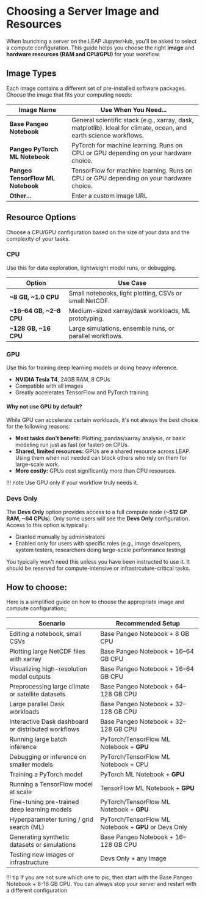 # Choosing a Server Image and Resources

When launching a server on the LEAP JupyterHub, you'll be asked to select a compute configuration. This guide helps you choose the right **image** and **hardware resources (RAM and CPU/GPU)** for your workflow.

## Image Types

Each image contains a different set of pre-installed software packages. Choose the image that fits your computing needs:

| Image Name                        | Use When You Need...                                                                                              |
| --------------------------------- | ----------------------------------------------------------------------------------------------------------------- |
| **Base Pangeo Notebook**          | General scientific stack (e.g., xarray, dask, matplotlib). Ideal for climate, ocean, and earth science workflows. |
| **Pangeo PyTorch ML Notebook**    | PyTorch for machine learning. Runs on CPU or GPU depending on your hardware choice.                               |
| **Pangeo TensorFlow ML Notebook** | TensorFlow for machine learning. Runs on CPU or GPU depending on your hardware choice.                            |
| **Other...**                      | Enter a custom image URL                                                                                          |

## Resource Options

Choose a CPU/GPU configuration based on the size of your data and the complexity of your tasks.

### CPU

Use this for data exploration, lightweight model runs, or debugging.

| Option                  | Use Case                                                 |
| ----------------------- | -------------------------------------------------------- |
| **~8 GB, ~1.0 CPU**     | Small notebooks, light plotting, CSVs or small NetCDF.   |
| **~16–64 GB, ~2–8 CPU** | Medium-sized xarray/dask workloads, ML prototyping.      |
| **~128 GB, ~16 CPU**    | Large simulations, ensemble runs, or parallel workflows. |

### GPU

Use this for training deep learning models or doing heavy inference.

- **NVIDIA Tesla T4**, 24GB RAM, 8 CPUs
- Compatible with all images
- Greatly accelerates TensorFlow and PyTorch training

#### Why not use GPU by default?

While GPU can accelerate certain workloads, it's not always the best choice for the following reasons:

- **Most tasks don't benefit:** Plotting, pandas/xarray analysis, or basic modeling run just as fast (or faster) on CPUs.
- **Shared, limited resources:** GPUs are a shared resource across LEAP. Using them when not needed can block others who rely on them for large-scale work.
- **More costly:** GPUs cost significantly more than CPU resources.

!!! note
Use GPU only if your workflow truly needs it.

### Devs Only

The **Devs Only** option provides access to a full compute node (**~512 GP RAM, ~64 CPUs**). Only some users will see the **Devs Only** configuration. Access to this option is typically:

- Granted manually by administrators
- Enabled only for users with specific roles (e.g., image developers, system testers, researchers doing large-scale performance testing)

You typically won't need this unless you have been instructed to use it. It should be reserved for compute-intensive or infrastrcuture-critical tasks.

## How to choose:

Here is a simplified guide on how to choose the appropriate image and compute configuration:;

| Scenario                                            | Recommended Setup                                     |
| --------------------------------------------------- | ----------------------------------------------------- |
| Editing a notebook, small CSVs                      | Base Pangeo Notebook + 8 GB CPU                       |
| Plotting large NetCDF files with xarray             | Base Pangeo Notebook + 16–64 GB CPU                   |
| Visualizing high-resolution model outputs           | Base Pangeo Notebook + 16–64 GB CPU                   |
| Preprocessing large climate or satellite datasets   | Base Pangeo Notebook + 64–128 GB CPU                  |
| Large parallel Dask workloads                       | Base Pangeo Notebook + 32–128 GB CPU                  |
| Interactive Dask dashboard or distributed workflows | Base Pangeo Notebook + 32–128 GB CPU                  |
| Running large batch inference                       | PyTorch/TensorFlow ML Notebook + **GPU**              |
| Debugging or inference on smaller models            | PyTorch/TensorFlow ML Notebook + CPU                  |
| Training a PyTorch model                            | PyTorch ML Notebook + **GPU**                         |
| Running a TensorFlow model at scale                 | TensorFlow ML Notebook + **GPU**                      |
| Fine-tuning pre-trained deep learning models        | PyTorch/TensorFlow ML Notebook + **GPU**              |
| Hyperparameter tuning / grid search (ML)            | PyTorch/TensorFlow ML Notebook + **GPU** or Devs Only |
| Generating synthetic datasets or simulations        | Base Pangeo Notebook + 16–128 GB CPU                  |
| Testing new images or infrastructure                | Devs Only + any image                                 |

!!! tip
If you are not sure which one to pic, then start with the Base Pangeo Notebook + 8-16 GB CPU. You can always stop your server and restart with a different configuration

